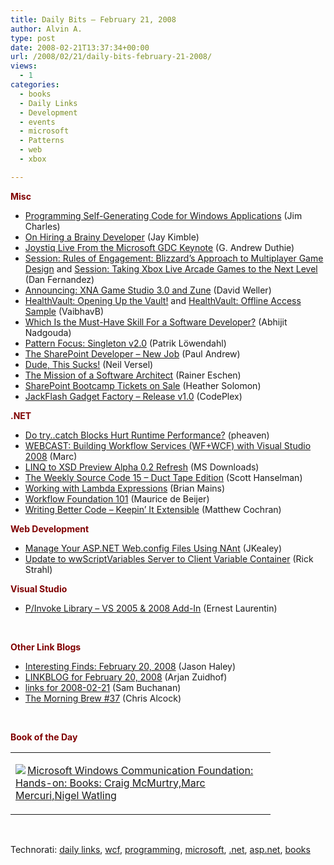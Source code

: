```yaml
---
title: Daily Bits – February 21, 2008
author: Alvin A.
type: post
date: 2008-02-21T13:37:34+00:00
url: /2008/02/21/daily-bits-february-21-2008/
views:
  - 1
categories:
  - books
  - Daily Links
  - Development
  - events
  - microsoft
  - Patterns
  - web
  - xbox

---
```

**<font color="#800000">Misc</font>**

  * [Programming Self-Generating Code for Windows Applications][1] (Jim Charles)
  * [On Hiring a Brainy Developer][2] (Jay Kimble)
  * [Joystiq Live From the Microsoft GDC Keynote][3] (G. Andrew Duthie)
  * [Session: Rules of Engagement: Blizzard&#8217;s Approach to Multiplayer Game Design][4] and [Session: Taking Xbox Live Arcade Games to the Next Level][5] (Dan Fernandez)
  * [Announcing: XNA Game Studio 3.0 and Zune][6] (David Weller)
  * [HealthVault: Opening Up the Vault!][7] and [HealthVault: Offline Access Sample][8] (VaibhavB)
  * [Which Is the Must-Have Skill For a Software Developer?][9] (Abhijit Nadgouda)
  * [Pattern Focus: Singleton v2.0][10] (Patrik Löwendahl)
  * [The SharePoint Developer &#8211; New Job][11] (Paul Andrew)
  * [Dude, This Sucks!][12] (Neil Versel)
  * [The Mission of a Software Architect][13] (Rainer Eschen)
  * [SharePoint Bootcamp Tickets on Sale][14] (Heather Solomon)
  * [JackFlash Gadget Factory &#8211; Release v1.0][15] (CodePlex)

**<font color="#800000">.NET</font>**

  * [Do try..catch Blocks Hurt Runtime Performance?][16] (pheaven)
  * [WEBCAST: Building Workflow Services (WF+WCF) with Visual Studio 2008][17] (Marc)
  * [LINQ to XSD Preview Alpha 0.2 Refresh][18] (MS Downloads)
  * [The Weekly Source Code 15 &#8211; Duct Tape Edition][19] (Scott Hanselman)
  * [Working with Lambda Expressions][20] (Brian Mains)
  * [Workflow Foundation 101][21] (Maurice de Beijer)
  * [Writing Better Code &#8211; Keepin&#8217; It Extensible][22] (Matthew Cochran)

**<font color="#800000">Web Development</font>**

  * [Manage Your ASP.NET Web.config Files Using NAnt][23] (JKealey)
  * [Update to wwScriptVariables Server to Client Variable Container][24] (Rick Strahl)

**<font color="#800000">Visual Studio</font>**

  * [P/Invoke Library &#8211; VS 2005 & 2008 Add-In][25] (Ernest Laurentin)

&nbsp;

**<font color="#800000">Other Link Blogs</font>**

  * [Interesting Finds: February 20, 2008][26] (Jason Haley)
  * [LINKBLOG for February 20, 2008][27] (Arjan Zuidhof)
  * [links for 2008-02-21][28] (Sam Buchanan)
  * [The Morning Brew #37][29] (Chris Alcock)

&nbsp;

**<font color="#800000">Book of the Day</font>**

<div class="wlWriterSmartContent" id="scid:7dc1bd33-94bd-46fd-a20b-0131235bcd47:a7adcfdb-6034-42d0-8041-c4a3b0346a2f" style="padding-right: 0px; display: inline; padding-left: 0px; float: none; padding-bottom: 0px; margin: 0px; padding-top: 0px">
  <table cellspacing="0" cellpadding="2" width="400" border="0" unselectable="on">
    <tr>
      <td valign="top" width="400">
        <p>
          <a title="Microsoft Windows Communication Foundation: Hands-on: Books: Craig McMurtry,Marc Mercuri,Nigel Watling" href="http://www.amazon.com/exec/obidos/ASIN/0672328771/alvinashcraft-20"><img data-recalc-dims="1" decoding="async" src="https://i0.wp.com/images.amazon.com/images/P/0672328771.01.MZZZZZZZ.jpg?w=660" border="0" align="left" style="float:left" />Microsoft Windows Communication Foundation: Hands-on: Books: Craig McMurtry,Marc Mercuri,Nigel Watling</a>
        </p>
      </td>
    </tr>
  </table>
</div>

&nbsp;

<div class="wlWriterSmartContent" id="scid:C16BAC14-9A3D-4c50-9394-FBFEF7A93539:4b4f796b-3650-4b40-bc5e-a9c35517625a" style="padding-right: 0px; display: inline; padding-left: 0px; padding-bottom: 0px; margin: 0px; padding-top: 0px">
  <!--dotnetkickit-->
</div>

<div class="wlWriterSmartContent" id="scid:d7bf807d-7bb0-458a-811f-90c51817d5c2:0395e7fa-5ddc-42de-a2e0-c1ef6d48172e" style="padding-right: 0px; display: inline; padding-left: 0px; padding-bottom: 0px; margin: 0px; padding-top: 0px">
  <p>
    <span class="TagSite">Technorati:</span> <a href="http://technorati.com/tag/daily+links" rel="tag" class="tag">daily links</a>, <a href="http://technorati.com/tag/wcf" rel="tag" class="tag">wcf</a>, <a href="http://technorati.com/tag/programming" rel="tag" class="tag">programming</a>, <a href="http://technorati.com/tag/microsoft" rel="tag" class="tag">microsoft</a>, <a href="http://technorati.com/tag/.net" rel="tag" class="tag">.net</a>, <a href="http://technorati.com/tag/asp.net" rel="tag" class="tag">asp.net</a>, <a href="http://technorati.com/tag/books" rel="tag" class="tag">books</a><br /><!-- StartInsertedTags: daily links, wcf, programming, microsoft, .net, asp.net, books :EndInsertedTags -->
  </p>
</div>

 [1]: http://www.codeproject.com/KB/tips/Self-generating-code.aspx
 [2]: http://www.theruntime.com/blogs/jaykimble/archive/2008/02/20/on-hiring-a-brainy-developer.aspx
 [3]: http://blogs.msdn.com/gduthie/archive/2008/02/20/joystiq-live-from-the-microsoft-gdc-keynote.aspx
 [4]: http://blogs.msdn.com/danielfe/archive/2008/02/20/session-rules-of-engagement-blizzard-s-approach-to-multiplayer-game-design.aspx
 [5]: http://blogs.msdn.com/danielfe/archive/2008/02/20/session-taking-xbox-live-arcade-games-to-the-next-level.aspx
 [6]: http://blogs.msdn.com/xna/archive/2008/02/20/announcing-xna-game-studio-3-0-and-zune.aspx
 [7]: http://blogs.msdn.com/healthvault/archive/2008/02/20/opening-up-the-vault.aspx
 [8]: http://blogs.msdn.com/healthvault/archive/2008/01/10/offlineline-sample.aspx
 [9]: http://ifacethoughts.net/2008/02/17/which-is-the-must-have-skill-for-a-software-developer/
 [10]: http://www.lowendahl.net/showshout.aspx?id=187
 [11]: http://blogs.msdn.com/pandrew/archive/2008/02/20/the-sharepoint-developer-new-job.aspx
 [12]: http://clinicalit.blogspot.com/2008/02/dude-this-sucks.html
 [13]: http://java.dzone.com/news/mission-software-architect
 [14]: http://heathersolomon.com/blog/archive/2008/02/20/SharePoint-Bootcamp-Tickets-on-Sale.aspx
 [15]: http://www.codeplex.com/jfgf/Release/ProjectReleases.aspx?ReleaseId=10921
 [16]: http://www.programmersheaven.com/user/pheaven/blog/175-Do-trycatch-blocks-hurt-runtime-performance/
 [17]: http://blogs.msdn.com/publicsector/archive/2008/02/20/webcast-building-workflow-services-wf-wcf-with-visual-studio-2008.aspx
 [18]: http://www.microsoft.com/downloads/details.aspx?familyid=a45f58cd-fcfc-439e-b735-8182775560af&displaylang=en&tm
 [19]: http://www.hanselman.com/blog/TheWeeklySourceCode15DuctTapeEdition.aspx
 [20]: http://aspalliance.com/1584_working_with_lambda_expressions
 [21]: http://msdn2.microsoft.com/en-us/vbasic/cc197158.aspx
 [22]: http://www.c-sharpcorner.com/UploadFile/rmcochran/extensibility02202008202814PM/extensibility.aspx
 [23]: http://blog.lavablast.com/post/2008/02/Manage-your-ASPNET-Webconfig-Files-using-NAnt.aspx
 [24]: http://west-wind.com/weblog/posts/259442.aspx
 [25]: http://www.codeproject.com/KB/macros/PInvokeLibAddin.aspx
 [26]: http://jasonhaley.com/blog/archive/2008/02/20/141238.aspx
 [27]: http://arjansworld.blogspot.com/2008/02/linkblog-for-february-20-2008.html
 [28]: http://afongen.com/blog/2008/02/20/links-for-2008-02-21/
 [29]: http://blog.cwa.me.uk/2008/02/21/the-morning-brew-37/